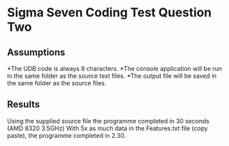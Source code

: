 ﻿# Sigma Seven Coding Test Question Two

## Assumptions
*The UDB code is always 8 characters.
*The console application will be run in the same folder as the source text files.
*The output file will be saved in the same folder as the source files.

## Results
Using the supplied source file the programme completed in 30 seconds (AMD 8320 3.5GHz)
With 5x as much data in the Features.txt file (copy paste), the programme completed in 2.30. 